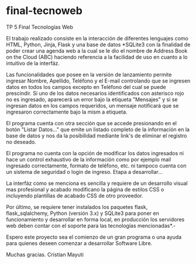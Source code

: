 # final-tecnoweb
TP 5 Final Tecnologías Web

El trabajo realizado consiste en la interacción de diferentes lenguajes como HTML, Python, Jinja, Flask y una base de datos *SQLite3 con la finalidad de poder crear una agenda web a la cual se le dio el nombre de Address Book on the Cloud (ABC) haciendo referencia a la facilidad de uso en cuanto a lo intuitivo de la interfáz.

Las funcionalidades que posee en la versión de lanzamiento permite ingresar Nombre, Apellido, Teléfono y el E-mail controlando que se ingresen datos en todos los campos excepto en Teléfono del cual se puede prescindir. Si uno de los datos necesarios identificados con asterisco rojo no es ingresado, aparecerá un error bajo la etiqueta "Mensajes" y si se ingresan datos en los campos requeridos, un mensaje notificará que se ingresaron correctamente bajo la mism a etiqueta.

El programa cuenta con otra sección que se accede presionando en el botón "Listar Datos..." que emite un listado completo de la información en la base de datos y nos da la posibilidad mediante link's de eliminar el registro no deseado.

El programa no cuenta con la opción de modificar los datos ingresados ni hace un control exhaustivo de la información como por ejemplo mail ingresado correctamente, formato de teléfono, etc. ni tampoco cuenta con un sistema de seguridad o login de ingreso. Etapa a desarrollar...

La interfáz como se menciona es sencilla y requiere de un desarrollo visual mas profesional y acabado modificano la página de estilos CSS o incluyendo plantillas de acabado CSS de otro proveedor.

Por último, se requiere tener instalados los paquetes flask, flask_sqlalchemy, Python (versión 3.x) y SQLite3 para poner en funcionamiento y desarrollar en forma local, en producción los servidores web deben contar con el soporte para las tecnologías mencionadas*.-

Espero este proyecto sea el comienzo de un gran programa o una ayuda para quienes deseen comenzar a desarrollar Software Libre.

Muchas gracias.
Cristian Mayuti
